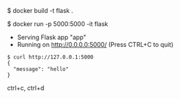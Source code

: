 $ docker build -t flask . 

$ docker run -p 5000:5000 -it flask
 * Serving Flask app "app"
 * Running on http://0.0.0.0:5000/ (Press CTRL+C to quit)

```
$ curl http://127.0.0.1:5000
{
  "message": "hello"
}
```

ctrl+c, ctrl+d
